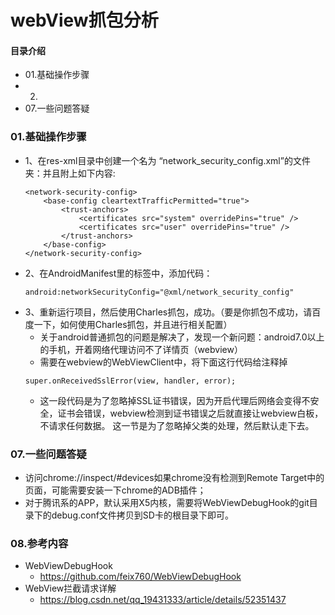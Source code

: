 # webView抓包分析
#### 目录介绍
- 01.基础操作步骤
- 02.
- 07.一些问题答疑


### 01.基础操作步骤
- 1、在res-xml目录中创建一个名为 “network_security_config.xml”的文件夹：并且附上如下内容:
    ```
    <network-security-config>
        <base-config cleartextTrafficPermitted="true">
            <trust-anchors>
                <certificates src="system" overridePins="true" />
                <certificates src="user" overridePins="true" />
            </trust-anchors>
        </base-config>
    </network-security-config>
    ```
- 2、在AndroidManifest里的<application>标签中，添加代码：
    ```
    android:networkSecurityConfig="@xml/network_security_config"
    ```
- 3、重新运行项目，然后使用Charles抓包，成功。（要是你抓包不成功，请百度一下，如何使用Charles抓包，并且进行相关配置）
    - 关于android普通抓包的问题是解决了，发现一个新问题：android7.0以上的手机，开着网络代理访问不了详情页（webview）
    - 需要在webview的WebViewClient中，将下面这行代码给注释掉
    ```
    super.onReceivedSslError(view, handler, error);
    ```
    - 这一段代码是为了忽略掉SSL证书错误，因为开启代理后网络会变得不安全，证书会错误，webview检测到证书错误之后就直接让webview白板，不请求任何数据。 这一节是为了忽略掉父类的处理，然后默认走下去。



### 07.一些问题答疑
- 访问chrome://inspect/#devices如果chrome没有检测到Remote Target中的页面，可能需要安装一下chrome的ADB插件；
- 对于腾讯系的APP，默认采用X5内核，需要将WebViewDebugHook的git目录下的debug.conf文件拷贝到SD卡的根目录下即可。 


### 08.参考内容
- WebViewDebugHook
    - https://github.com/feix760/WebViewDebugHook
- WebView拦截请求详解
    - https://blog.csdn.net/qq_19431333/article/details/52351437








